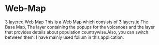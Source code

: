 # Web-Map
3 layered Web Map
This is a Web Map which consists of 3 layers,ie The Base Map, The layer containing the popups for the volcanoes and the layer that provides details about population countrywise.Also, you can switch between them. I have mainly used folium in this application.
